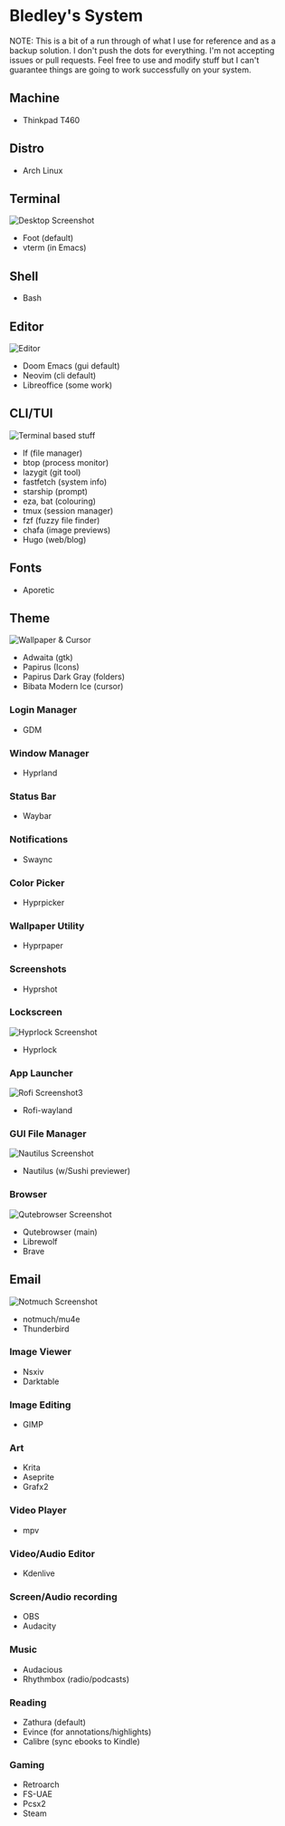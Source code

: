 # Bledley's System

NOTE: This is a bit of a run through of what I use for reference and as a backup solution. I don't push the dots for everything. I'm not accepting issues or pull requests. Feel free to use and modify stuff but I can't guarantee things are going to work successfully on your system.

## Machine
- Thinkpad T460

## Distro
- Arch Linux

## Terminal

![Desktop Screenshot](/assets/Screenshot1.jpg?raw=true "Foot terminal")

- Foot (default)
- vterm (in Emacs)

## Shell
- Bash

## Editor

![Editor](/assets/Screenshot8.jpg?raw=true "Doom Emacs")

- Doom Emacs (gui default)
- Neovim (cli default)
- Libreoffice (some work)

## CLI/TUI

![Terminal based stuff](/assets/Screenshot4.jpg?raw=true "lf file manager")

- lf (file manager)
- btop (process monitor)
- lazygit (git tool)
- fastfetch (system info)
- starship (prompt)
- eza, bat (colouring)
- tmux (session manager)
- fzf (fuzzy file finder)
- chafa (image previews)
- Hugo (web/blog)

## Fonts
- Aporetic 

## Theme

![Wallpaper & Cursor](/assets/Screenshot2.jpg?raw=true "Screenshot2")

- Adwaita (gtk)
- Papirus (Icons)
- Papirus Dark Gray (folders)
- Bibata Modern Ice (cursor)

### Login Manager
- GDM

### Window Manager
- Hyprland

### Status Bar
- Waybar

### Notifications
- Swaync

### Color Picker
- Hyprpicker

### Wallpaper Utility
- Hyprpaper

### Screenshots
- Hyprshot

### Lockscreen

![Hyprlock Screenshot](/assets/hyprlock-shot.jpg?raw=true "Hyprlock")

- Hyprlock

### App Launcher

![Rofi Screenshot3](/assets/Screenshot3.jpg?raw=true "Rofi Wayland (Launcher)")

- Rofi-wayland

### GUI File Manager

![Nautilus Screenshot](/assets/Screenshot6.jpg?raw=true "Nautilus File Manager")

- Nautilus (w/Sushi previewer)

### Browser

![Qutebrowser Screenshot](/assets/qutebrowser-shot.jpg?raw=true "Qutebrowser")

- Qutebrowser (main)
- Librewolf 
- Brave

## Email

![Notmuch Screenshot](/assets/notmuch-shot.jpg?raw=true "Notmuch mail")
- notmuch/mu4e
- Thunderbird

### Image Viewer
- Nsxiv
- Darktable

### Image Editing
- GIMP

### Art
- Krita
- Aseprite
- Grafx2

### Video Player

<!-- ![mpv video](/assets/.jpg?raw=true "Screenshot7") -->

- mpv

### Video/Audio Editor
- Kdenlive

### Screen/Audio recording
- OBS
- Audacity

### Music 

<!-- ![Music player with visualizer](/assets/.jpg?raw=true "Screenshot5") -->

- Audacious
- Rhythmbox (radio/podcasts)


### Reading

<!-- ![Pdf reader](/assets/.jpg?raw=true "Screenshot9") -->

- Zathura (default)
- Evince (for annotations/highlights)
- Calibre (sync ebooks to Kindle)

### Gaming
- Retroarch
- FS-UAE
- Pcsx2
- Steam
